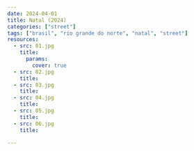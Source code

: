 ```yaml
---
date: 2024-04-01
title: Natal (2024)
categories: ["street"]
tags: ["brasil", "rio grande do norte", "natal", "street"]
resources:
  - src: 01.jpg
    title: 
      params:
        cover: true
  - src: 02.jpg
    title: 
  - src: 03.jpg
    title: 
  - src: 04.jpg
    title: 
  - src: 05.jpg
    title: 
  - src: 06.jpg
    title: 

---
```



